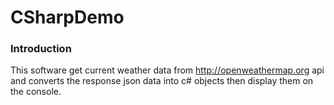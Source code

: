 CSharpDemo
==========
### Introduction
This software get current weather data from http://openweathermap.org api and converts the response json data into c# objects then display them on the console. 
